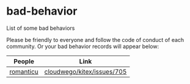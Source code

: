 # bad-behavior
List of some bad behaviors

Please be friendly to everyone and follow the code of conduct of each community. Or your bad behavior records will appear below:

| People | Link |
|---|---|
| [romanticu](https://github.com/romanticu) | [cloudwego/kitex/issues/705](https://github.com/cloudwego/kitex/issues/705) |
